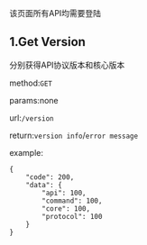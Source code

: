该页面所有API均需要登陆
## 1.Get Version
分别获得API协议版本和核心版本

method:``` GET ```

params:none

url:``` /version ```

return:```version info```/```error message```

example:
```
{
    "code": 200,
    "data": {
        "api": 100,
        "command": 100,
        "core": 100,
        "protocol": 100
    }
}
```